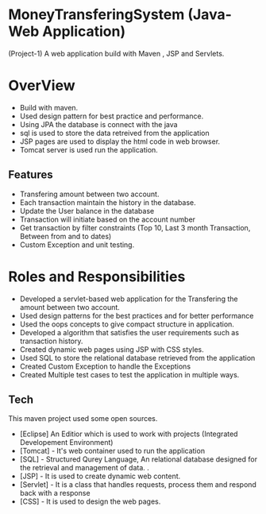 # MoneyTransferingSystem (Java-Web Application)
(Project-1) A web application build with Maven , JSP and Servlets.

# OverView
- Build with maven.
- Used design pattern for best practice and performance.
- Using JPA the database is connect with the java
- sql is used to store the data retreived from the application
- JSP pages are used to display the html code in web browser. 
- Tomcat server is used run the application.
## Features

- Transfering amount between two account.
- Each transaction maintain the history in the database. 
- Update the User balance in the database
- Transaction will initiate based on the account number 
- Get transaction by filter constraints (Top 10, Last 3 month Transaction, Between from and to dates)
- Custom Exception and unit testing.

# Roles and Responsibilities
- Developed a servlet-based web application for the  Transfering the amount between two account.
- Used design patterns  for the best practices and for better performance 
- Used the oops concepts to give compact structure in application.
- Developed a algorithm that satisfies the user requirements such as transaction history.
- Created dynamic web pages using JSP with CSS styles.
- Used SQL to store the relational database retrieved from the application
- Created Custom Exception to handle the Exceptions 
- Created Multiple test cases to test the application in multiple ways. 




## Tech

This maven project used some open sources.

- [Eclipse] An Editior which is used to work with projects (Integrated Developement Environment)
- [Tomcat] - It's web container used to run the application
- [SQL] - Structured Qurey Language, An relational database designed for the retrieval and management of data. .
- [JSP] - It is used to create dynamic web content.
- [Servlet] - It is a class that handles requests, process them and respond back with a response
- [CSS] - It is used to design the web pages.
